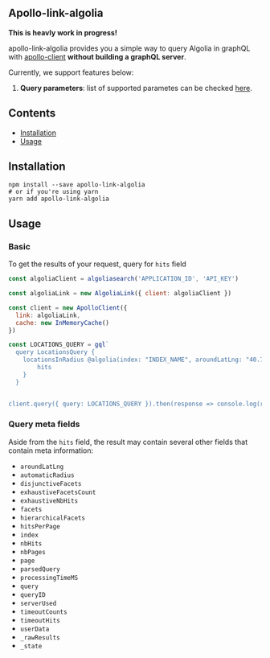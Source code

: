 ## Apollo-link-algolia
**This is heavly work in progress!**

apollo-link-algolia provides you a simple way to query Algolia in graphQL with [apollo-client](https://www.apollographql.com/client/) **without building a graphQL server**.

Currently, we support features below:

1. **Query parameters**: list of supported parametes can be checked [here](https://github.com/algolia/algoliasearch-helper-js#query-parameters).

## Contents
* [Installation](#installation)
* [Usage](#Usage)

## Installation

```shell
npm install --save apollo-link-algolia
# or if you're using yarn
yarn add apollo-link-algolia
```

## Usage
### Basic

To get the results of your request, query for `hits` field

```js
const algoliaClient = algoliasearch('APPLICATION_ID', 'API_KEY')

const algoliaLink = new AlgoliaLink({ client: algoliaClient })

const client = new ApolloClient({
  link: algoliaLink,
  cache: new InMemoryCache()
})

const LOCATIONS_QUERY = gql`
  query LocationsQuery {
    locationsInRadius @algolia(index: "INDEX_NAME", aroundLatLng: "40.71, -74.01", aroundRadius: 1000) {
        hits
    }
  }


client.query({ query: LOCATIONS_QUERY }).then(response => console.log(response))
```
### Query meta fields
Aside from the `hits` field, the result may contain several other fields that contain meta information:
* `aroundLatLng`
* `automaticRadius`
* `disjunctiveFacets`
* `exhaustiveFacetsCount`
* `exhaustiveNbHits`
* `facets`
* `hierarchicalFacets`
* `hitsPerPage`
* `index`
* `nbHits`
* `nbPages`
* `page`
* `parsedQuery`
* `processingTimeMS`
* `query`
* `queryID`
* `serverUsed`
* `timeoutCounts`
* `timeoutHits`
* `userData`
* `_rawResults`
* `_state`
